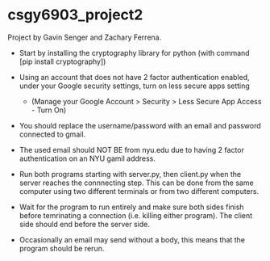 # csgy6903_project2

Project by Gavin Senger and Zachary Ferrena.

- Start by installing the cryptography library for python (with command [pip install cryptography])

- Using an account that does not have 2 factor authentication enabled, under your Google security settings, turn on less secure apps setting
  - (Manage your Google Account > Security > Less Secure App Access - Turn On)

- You should replace the username/password with an email and password connected to gmail.

- The used email should NOT BE from nyu.edu due to having 2 factor authentication on an NYU gamil address.

- Run both programs starting with server.py, then client.py when the server reaches the connnecting step. This can be done from the same computer using two different terminals or from two different computers.

- Wait for the program to run entirely and make sure both sides finish before temrinating a connection (i.e. killing either program). The client side should end before the server side.

- Occasionally an email may send without a body, this means that the program should be rerun.

